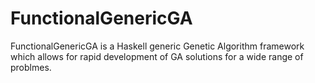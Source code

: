 # FunctionalGenericGA
FunctionalGenericGA is a Haskell generic Genetic Algorithm framework which allows for rapid development of GA solutions for a wide range of problmes.

